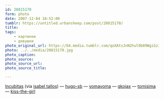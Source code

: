 ```yaml
---
id: 20815170
form: photo
date: 2007-12-04 18:52:00
tumblr: https://untitled.urbansheep.com/post/20815170/
title:
tags:
    - картинки
    - девушки
photo_original_url: https://64.media.tumblr.com/qoXAtsJnN2hul9b89WgiGz3Z_500.jpg
photo: ../../media/20815170.jpg
photo_caption:
photo_source:
photo_source_url:
photo_source_title:

---
```


<p><a href="http://www.flickr.com/photos/12984826@N07/1487875043/">Incubitas</a> (via <a href="http://flickr.com/photos/12984826@N07">isabel tallos</a>) — <a href="http://hugo-sb.tumblr.com/">hugo-sb</a> — <a href="http://yomayoma.tumblr.com/">yomayoma</a> — <a href="http://gkojax.tumblr.com/">gkojax</a> — <a href="http://tomisima.tumblr.com/">tomisima</a> — <a href="http://kiss-the-girl.tumblr.com/">kiss-the-girl</a></p>
